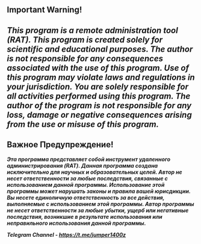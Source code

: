 **Important Warning!**
-----------------------
***This program is a remote administration tool (RAT). This program is created solely for scientific and educational purposes. The author is not responsible for any consequences associated with the use of this program.
Use of this program may violate laws and regulations in your jurisdiction. You are solely responsible for all activities performed using this program. The author of the program is not responsible for any loss, damage or negative consequences arising from the use or misuse of this program.***
--------------------
**Важное Предупреждение!**
-------------------------
***Эта программа представляет собой инструмент удаленного администрирования (RAT). Данная программа создана исключительно для научных и образовательных целей. Автор не несет ответственности за любые последствия, связанные с использованием данной программы.
Использование этой программы может нарушать законы и правила вашей юрисдикции. Вы несете единоличную ответственность за все действия, выполняемые с использованием этой программы. Автор программы не несет ответственности за любые убытки, ущерб или негативные последствия, возникшие в результате использования или неправильного использования данной программы.***

***Telegram Channel - https://t.me/jumper1400z***


